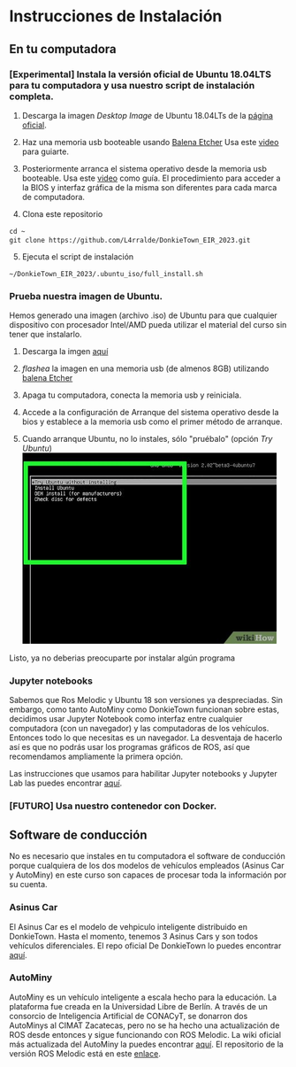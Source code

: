 # Instrucciones de Instalación
## En tu computadora
### [Experimental] Instala la versión oficial de Ubuntu 18.04LTS para tu computadora y usa nuestro script de instalación completa.
1. Descarga la imagen *Desktop Image* de Ubuntu 18.04LTs de la [página oficial](https://releases.ubuntu.com/18.04/).

2. Haz una memoria usb booteable usando [Balena Etcher](https://www.balena.io/etcher)
Usa este [video](https://www.youtube.com/watch?v=hf4RlArgodw) para guiarte.

3. Posteriormente arranca el sistema operativo desde la memoria usb booteable. Usa este [video](https://www.youtube.com/watch?v=r-rYiUbudFw) como guía. El procedimiento para acceder a la BIOS y interfaz gráfica de la misma son diferentes para cada marca de computadora.

4. Clona este repositorio
```
cd ~
git clone https://github.com/L4rralde/DonkieTown_EIR_2023.git
```
5. Ejecuta el script de instalación
```
~/DonkieTown_EIR_2023/.ubuntu_iso/full_install.sh
```

### Prueba nuestra imagen de Ubuntu.
Hemos generado una imagen (archivo .iso) de Ubuntu para que cualquier dispositivo con procesador Intel/AMD pueda utilizar el material del curso sin tener que instalarlo.

1. Descarga la imgen [aquí](https://drive.google.com/file/d/1aLaUVBqgWb4xQuZYf6lOJWrXmu7GLR2S/view?usp=share_link)

2. *flashea* la imagen en una memoria usb (de almenos 8GB) utilizando [balena Etcher](https://www.balena.io/etcher/)

3. Apaga tu computadora, conecta la memoria usb y reiniciala.

4. Accede a la configuración de Arranque del sistema operativo desde la bios y establece a la memoria usb como el primer método de arranque.

5. Cuando arranque Ubuntu, no lo instales, sólo "pruébalo" (opción *Try Ubuntu*)
![Prueba Ubuntu](imgs/try_ubuntu.jpg)

Listo, ya no deberias preocuparte por instalar algún programa

### Jupyter notebooks
Sabemos que Ros Melodic y Ubuntu 18 son versiones ya despreciadas. Sin embargo, como tanto AutoMiny como DonkieTown funcionan sobre estas, decidimos usar Jupyter Notebook como interfaz entre cualquier computadora (con un navegador) y las computadoras de los vehículos. Entonces todo lo que necesitas es un navegador. La desventaja de hacerlo así es que no podrás usar los programas gráficos de ROS, así que recomendamos ampliamente la primera opción.

Las instrucciones que usamos para habilitar Jupyter notebooks y Jupyter Lab las puedes encontrar [aquí](../.jupyter/README.md).

### [FUTURO] Usa nuestro contenedor con Docker.

## Software de conducción
No es necesario que instales en tu computadora el software de conducción porque cualquiera de los dos modelos de vehículos empleados (Asinus Car y AutoMiny) en este curso son capaces de procesar toda la información por su cuenta.

### Asinus Car
El Asinus Car es el modelo de vehpiculo inteligente distribuido en DonkieTown. Hasta el momento, tenemos 3 Asinus Cars y son todos vehículos diferenciales. El repo oficial De DonkieTown lo puedes encontrar [aquí](https://github.com/L4rralde/DonkieTown).

### AutoMiny
AutoMiny es un vehículo inteligente a escala hecho para la educación. La plataforma fue creada en la Universidad Libre de Berlín. A través de un consorcio de Inteligencia Artificial de CONACyT, se donarron dos AutoMinys al CIMAT Zacatecas, pero no se ha hecho una actualización de ROS desde entonces y sigue funcionando con ROS Melodic. La wiki oficial más actualizada del AutoMiny la puedes encontrar [aquí](https://autominy.github.io/AutoMiny/). El repositorio de la versión ROS Melodic está en este [enlace](https://github.com/AutoMiny/AutoMiny/tree/melodic).